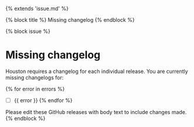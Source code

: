{% extends 'issue.md' %}

{% block title %}
Missing changelog
{% endblock %}

{% block issue %}
# Missing changelog

Houston requires a changelog for each individual release.
You are currently missing changelogs for:

{% for error in errors %}
- [ ] {{ error }}
{% endfor %}

Please edit these GitHub releases with body text to include changes made.
{% endblock %}
